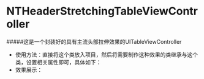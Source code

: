 # NTHeaderStretchingTableViewController
#####这是一个封装好的具有主流头部拉伸效果的UITableViewController
* 使用方法：直接将这个类放入项目，然后将需要制作这种效果的类继承与这个类，设置相关属性即可，具体如下：
* 效果展示：
